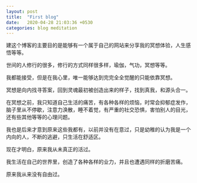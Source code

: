 ```yaml
---
layout: post
title:  "First blog"
date:   2020-04-28 21:03:36 +0530
categories: blog meditation
---
```


建这个博客的主要目的是能够有一个属于自己的网站来分享我的冥想体验，人生感悟等等。

世间的人修行的很多，修行的方式同样很多样，瑜伽，气功，冥想等等。

我都能接受，但是在我心里，唯一能够达到完完全全觉醒的只能依靠冥想。

冥想是向内找寻答案，回到灵魂最初被创造出来的样子，找到真我，和源头合一。

在冥想之前，我只知道自己生活的痛苦，有各种各样的烦恼，时常会抑郁症发作，脑子里从不停歇，注意力涣散，睡不着觉，有严重的社交恐惧，害怕别人的目光，还有些其他等等的心理问题。

我也是后来才意到原来这些我都有，以前并没有在意过，只是幼稚的认为我是一个内向的人，不断的逃避，只生活在舒适区。

现在才明白，原来我从未真正的活过。

我生活在自己的世界里，创造了各种各样的业力，并且也遭遇同样的折磨苦痛。

原来我从来没有自由过。